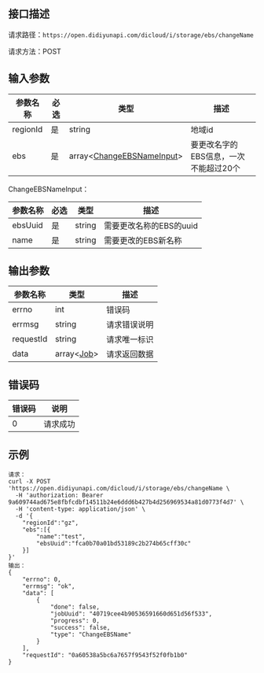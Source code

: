 ## 接口描述
请求路径：`https://open.didiyunapi.com/dicloud/i/storage/ebs/changeName`

请求方法：POST

## 输入参数
|参数名称 | 必选 | 类型 | 描述|
|--------|-----|-----|-----|
| regionId | 是 | string | 地域id |
| ebs | 是 | array<[ChangeEBSNameInput](#ChangeEBSNameInput)> | 要更改名字的EBS信息，一次不能超过20个 |

<span id="ChangeEBSNameInput"></span>
ChangeEBSNameInput：

|参数名称 | 必选 | 类型 | 描述|
|--------|-----|-----|-----|
| ebsUuid     | 是 |   string  |   需要更改名称的EBS的uuid          |
| name     | 是 | string    | 需要更改的EBS新名称 |

## 输出参数
|参数名称  | 类型 | 描述|
|--------|-----|-----|
|errno | int  |错误码 |
|errmsg|string|请求错误说明	|
|requestId |string|请求唯一标识 |
|data | array<[Job](/static/docs-content/products/通用响应结构.md#Job)>   | 请求返回数据| 


## 错误码
| 错误码 | 说明    |
|-------|---------|
| 0    | 请求成功  |

## 示例

```
请求：
curl -X POST 'https://open.didiyunapi.com/dicloud/i/storage/ebs/changeName \
  -H 'authorization: Bearer 9a609744ad675e8fbfcdbf14511b24e6ddd6b427b4d256969534a81d0773f4d7' \
  -H 'content-type: application/json' \
  -d '{	
	"regionId":"gz",
	"ebs":[{
		"name":"test",
		"ebsUuid":"fca0b70a01bd53189c2b274b65cff30c"
	}]
}'
输出：
{
	"errno": 0,
	"errmsg": "ok",
	"data": [
		{
			"done": false,
			"jobUuid": "40719cee4b90536591660d651d56f533",
			"progress": 0,
			"success": false,
			"type": "ChangeEBSName"
		}
	],
	"requestId": "0a60538a5bc6a7657f9543f52f0fb1b0"
}
```